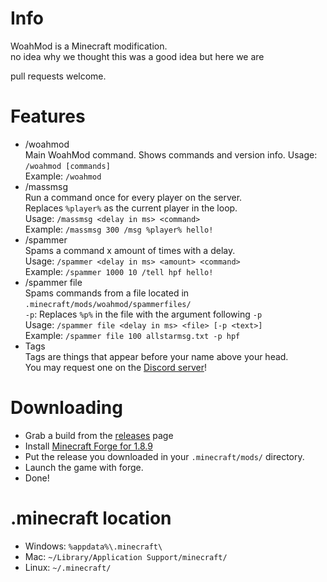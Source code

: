 # Info
WoahMod is a Minecraft modification.  
no idea why we thought this was a good idea but here we are  

pull requests welcome.
# Features
- /woahmod  
Main WoahMod command. Shows commands and version info. 
Usage: `/woahmod [commands]`  
Example: `/woahmod`
- /massmsg  
Run a command once for every player on the server.  
Replaces `%player%` as the current player in the loop.  
Usage: `/massmsg <delay in ms> <command>`  
Example: `/massmsg 300 /msg %player% hello!`  
- /spammer  
Spams a command x amount of times with a delay.  
Usage: `/spammer <delay in ms> <amount> <command>`  
Example: `/spammer 1000 10 /tell hpf hello!`
- /spammer file  
Spams commands from a file located in `.minecraft/mods/woahmod/spammerfiles/`  
`-p`: Replaces `%p%` in the file with the argument following `-p`  
Usage: `/spammer file <delay in ms> <file> [-p <text>]`  
Example: `/spammer file 100 allstarmsg.txt -p hpf`
- Tags  
Tags are things that appear before your name above your head.  
You may request one on the [Discord server](https://discord.gg/a2DQmak)!

# Downloading
- Grab a build from the [releases](/releases) page
- Install [Minecraft Forge for 1.8.9](https://files.minecraftforge.net/maven/net/minecraftforge/forge/index_1.8.9.html)
- Put the release you downloaded in your `.minecraft/mods/` directory.
- Launch the game with forge.
- Done!

# .minecraft location
- Windows: `%appdata%\.minecraft\`
- Mac: `~/Library/Application Support/minecraft/`
- Linux: `~/.minecraft/`